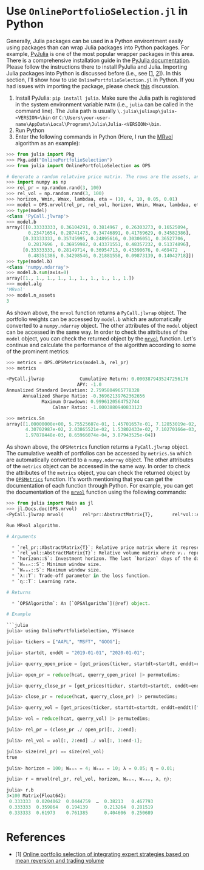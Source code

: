 # Use `OnlinePortfolioSelection.jl` in Python

Generally, Julia packages can be used in a Python environtment easily using packages than can wrap Julia packages into Python packages. For example, [PyJulia](https://pyjulia.readthedocs.io/en/latest/index.html) is one of the most popular wrapper packages in this area. There is a comprehensive installation guide in the [PyJulia documentation](https://pyjulia.readthedocs.io/en/latest/installation.html). Please follow the instructions there to install PyJulia and Julia. Importing Julia packages into Python is discussed before (i.e., see [[1](https://stackoverflow.com/q/73070845/11747148), [2](https://blog.esciencecenter.nl/how-to-call-julia-code-from-python-8589a56a98f2)]). In this section, I'll show how to use `OnlinePortfolioSelection.jl` in Python. If you had issues with importing the package, please check [this](https://stackoverflow.com/questions/77264168/importerror-pkg-name-not-found-in-importing-a-julia-package-in-python-using-p) discussion.

1. Install PyJulia: `pip install julia`. Make sure the Julia path is registered in the system environment variable `PATH` (i.e., `julia` can be called in the command line). The Julia path is usually `\.julia\juliaup\julia-<VERSION>\bin` or `C:\Users\your-user-name\AppData\Local\Programs\Julia\Julia-<VERSION>\bin`.
2. Run Python
3. Enter the following commands in Python (Here, I run the [MRvol](@ref) algorithm as an example):

```python
>>> from julia import Pkg
>>> Pkg.add("OnlinePortfolioSelection")
>>> from julia import OnlinePortfolioSelection as OPS

# Generate a random relatvive price matrix. The rows are the assets, and the columns represent the time.
>>> import numpy as np
>>> rel_pr = np.random.rand(3, 100)
>>> rel_vol = np.random.rand(3, 100)
>>> horizon, Wmin, Wmax, lambdaa, eta = (10, 4, 10, 0.05, 0.01)
>>> model = OPS.mrvol(rel_pr, rel_vol, horizon, Wmin, Wmax, lambdaa, eta)
>>> type(model)
<class 'PyCall.jlwrap'>
>>> model.b
array([[0.33333333, 0.36104291, 0.3814967 , 0.26303273, 0.16525094,
        0.23471654, 0.28741473, 0.34746891, 0.41769629, 0.34582386],
      [0.33333333, 0.35745995, 0.24895616, 0.30306051, 0.36527706,
        0.2817696 , 0.36959982, 0.43371551, 0.48357232, 0.51374896],
      [0.33333333, 0.28149714, 0.36954713, 0.43390676, 0.469472  ,
        0.48351386, 0.34298546, 0.21881558, 0.09873139, 0.14042718]])
>>> type(model.b)
<class 'numpy.ndarray'>
>>> model.b.sum(axis=0)
array([1., 1., 1., 1., 1., 1., 1., 1., 1., 1.])
>>> model.alg
'MRvol'
>>> model.n_assets
3
```

As shown above, the `mrvol` function returns a `PyCall.jlwrap` object. The portfolio weights can be accessed by `model.b` which are automatically converted to a `numpy.ndarray` object. The other attributes of the `model` object can be accessed in the same way. In order to check the attributes of the `model` object, you can check the returned object by the [`mrvol`](@ref) function. Let's continue and calculate the performance of the algorithm according to some of the prominent metrics:

```python
>>> metrics = OPS.OPSMetrics(model.b, rel_pr)
>>> metrics

<PyCall.jlwrap             Cumulative Return: 0.0003879435247256176
                          APY: -1.0
Annualized Standard Deviation: 2.7595804965778328
      Annualized Sharpe Ratio: -0.36962139762362656
             Maximum Drawdown: 0.9996120564752744
                 Calmar Ratio: -1.0003880940833123

>>> metrics.Sn
array([1.00000000e+00, 5.75525607e-01, 1.45701657e-01, 7.12853019e-02,
       4.30702987e-02, 2.03865521e-02, 1.53802433e-02, 7.10270166e-03,
       1.97878448e-03, 8.65966074e-04, 3.87943525e-04])
```

As shown above, the `OPSMetrics` function returns a `PyCall.jlwrap` object. The cumulative wealth of portfolios can be accessed by `metrics.Sn` which are automatically converted to a `numpy.ndarray` object. The other attributes of the `metrics` object can be accessed in the same way. In order to check the attributes of the `metrics` object, you can check the returned object by the [`OPSMetrics`](@ref) function. It's worth mentioning that you can get the documentation of each function through Python. For example, you can get the documentation of the [`mrvol`](@ref) function using the following commands:

```python
>>> from julia import Main as jl
>>> jl.Docs.doc(OPS.mrvol)
<PyCall.jlwrap mrvol(       rel*pr::AbstractMatrix{T},       rel*vol::AbstractMatrix{T},       horizon::S,       Wₘᵢₙ::S,       Wₘₐₓ::S,       λ::T,       η::T     ) where {T<:AbstractFloat, S<:Integer}

Run MRvol algorithm.

# Arguments

  * `rel_pr::AbstractMatrix{T}`: Relative price matrix where it represents proportion of the closing price to the opening price of each asset in each day.
  * `rel_vol::AbstractMatrix{T}`: Relative volume matrix where 𝘷ᵢⱼ represents the tᵗʰ trading volume of asset 𝑖 divided by the (t - 1)ᵗʰ trading volume of asset 𝑖.
  * `horizon::S`: Investment horizon. The last `horizon` days of the data will be used to run the algorithm.
  * `Wₘᵢₙ::S`: Minimum window size.
  * `Wₘₐₓ::S`: Maximum window size.
  * `λ::T`: Trade-off parameter in the loss function.
  * `η::T`: Learning rate.

# Returns

  * `OPSAlgorithm`: An [`OPSAlgorithm`](@ref) object.

# Example

```julia
julia> using OnlinePortfolioSelection, YFinance

julia> tickers = ["AAPL", "MSFT", "GOOG"];

julia> startdt, enddt = "2019-01-01", "2020-01-01";

julia> querry_open_price = [get_prices(ticker, startdt=startdt, enddt=enddt)["open"] for ticker in tickers];

julia> open_pr = reduce(hcat, querry_open_price) |> permutedims;

julia> querry_close_pr = [get_prices(ticker, startdt=startdt, enddt=enddt)["adjclose"] for ticker in tickers];

julia> close_pr = reduce(hcat, querry_close_pr) |> permutedims;

julia> querry_vol = [get_prices(ticker, startdt=startdt, enddt=enddt)["vol"] for ticker in tickers];

julia> vol = reduce(hcat, querry_vol) |> permutedims;

julia> rel_pr = (close_pr ./ open_pr)[:, 2:end];

julia> rel_vol = vol[:, 2:end] ./ vol[:, 1:end-1];

julia> size(rel_pr) == size(rel_vol)
true

julia> horizon = 100; Wₘᵢₙ = 4; Wₘₐₓ = 10; λ = 0.05; η = 0.01;

julia> r = mrvol(rel_pr, rel_vol, horizon, Wₘᵢₙ, Wₘₐₓ, λ, η);

julia> r.b
3×100 Matrix{Float64}:
 0.333333  0.0204062  0.0444759  …  0.38213   0.467793
 0.333333  0.359864   0.194139      0.213264  0.281519
 0.333333  0.61973    0.761385      0.404606  0.250689
```

# References

  * [1] [Online portfolio selection of integrating expert strategies based on mean reversion and trading volume](https://doi.org/10.1016/j.eswa.2023.121472)
```
